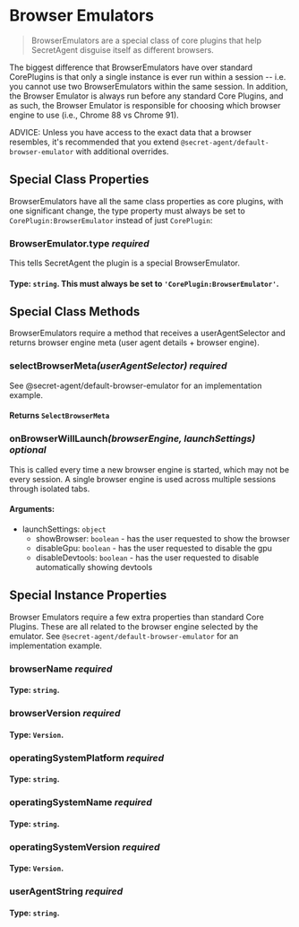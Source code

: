 # Browser Emulators

> BrowserEmulators are a special class of core plugins that help SecretAgent disguise itself as different browsers.

The biggest difference that BrowserEmulators have over standard CorePlugins is that only a single instance is ever run within a session -- i.e. you cannot use two BrowserEmulators within the same session. In addition, the Browser Emulator is always run before any standard Core Plugins, and as such, the Browser Emulator is responsible for choosing which browser engine to use (i.e., Chrome 88 vs Chrome 91).

ADVICE: Unless you have access to the exact data that a browser resembles, it's recommended that you extend `@secret-agent/default-browser-emulator` with additional overrides.

## Special Class Properties

BrowserEmulators have all the same class properties as core plugins, with one significant change, the type property must always be set to `CorePlugin:BrowserEmulator` instead of just `CorePlugin`: 

### BrowserEmulator.type *required*
This tells SecretAgent the plugin is a special BrowserEmulator.
#### **Type**: `string`. This must always be set to `'CorePlugin:BrowserEmulator'`.

## Special Class Methods

BrowserEmulators require a method that receives a userAgentSelector and returns browser engine meta (user agent details + browser engine).

### selectBrowserMeta<em>(userAgentSelector)</em> *required*

See @secret-agent/default-browser-emulator for an implementation example.

#### **Returns** `SelectBrowserMeta`

### onBrowserWillLaunch<em>(browserEngine, launchSettings)</em> *optional*

This is called every time a new browser engine is started, which may not be every session. A single browser engine is used across multiple sessions through isolated tabs.

#### **Arguments**:

 - launchSettings: `object`
    - showBrowser: `boolean` - has the user requested to show the browser
    - disableGpu: `boolean` - has the user requested to disable the gpu
    - disableDevtools: `boolean` - has the user requested to disable automatically showing devtools

## Special Instance Properties

Browser Emulators require a few extra properties than standard Core Plugins. These are all related to the browser engine selected by the emulator. See `@secret-agent/default-browser-emulator` for an implementation example.

### browserName *required*
#### **Type**: `string`.

### browserVersion *required*
#### **Type**: `Version`.

### operatingSystemPlatform *required*
#### **Type**: `string`.

### operatingSystemName *required*
#### **Type**: `string`.

### operatingSystemVersion *required*
#### **Type**: `Version`.

### userAgentString *required*
#### **Type**: `string`.

